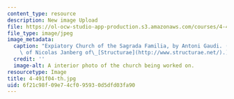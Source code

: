 ```yaml
---
content_type: resource
description: New image Upload
file: https://ol-ocw-studio-app-production.s3.amazonaws.com/courses/4-491-form-finding-and-structural-optimization-gaudi-workshop-fall-2004/6f21c98f09e74cf095930d5dfd03fa90_4-491f04-th.jpg
file_type: image/jpeg
image_metadata:
  caption: "Expiatory Church of the Sagrada Familia, by Antoni Gaudi. (Image courtesy\
    \ of Nicolas Janberg of\_[Structurae](http://www.structurae.net/).)"
  credit: ''
  image-alt: A interior photo of the church being worked on.
resourcetype: Image
title: 4-491f04-th.jpg
uid: 6f21c98f-09e7-4cf0-9593-0d5dfd03fa90
---
```


